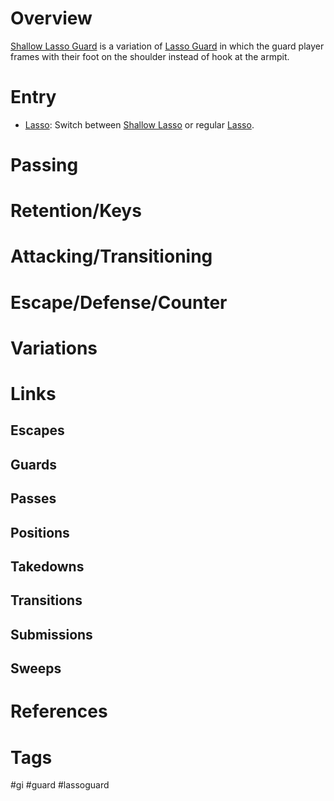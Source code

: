 # Overview
<u>Shallow Lasso Guard</u> is a variation of [Lasso Guard](obsidian://open?vault=Obsidian-BJJ-Notes&file=Guards%2FLasso%20Guard) in which the guard player frames with their foot on the shoulder instead of hook at the armpit.
# Entry
- [Lasso](obsidian://open?vault=Obsidian-BJJ-Notes&file=Guards%2FLasso%20Guard): Switch between <u>Shallow Lasso</u> or regular [Lasso](obsidian://open?vault=Obsidian-BJJ-Notes&file=Guards%2FLasso%20Guard).
# Passing
# Retention/Keys
# Attacking/Transitioning
# Escape/Defense/Counter
# Variations
# Links
## Escapes
## Guards
## Passes
## Positions
## Takedowns
## Transitions
## Submissions
## Sweeps
# References
# Tags
#gi #guard #lassoguard